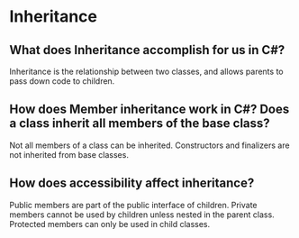 # Inheritance

## What does Inheritance accomplish for us in C#?

Inheritance is the relationship between two classes, and allows parents to pass down code to children.

## How does Member inheritance work in C#? Does a class inherit all members of the base class?

Not all members of a class can be inherited. Constructors and finalizers are not inherited from base classes.

## How does accessibility affect inheritance?

Public members are part of the public interface of children. Private members cannot be used by children unless nested in the parent class. Protected members can only be used in child classes. 